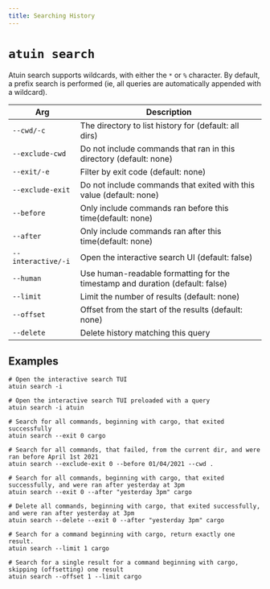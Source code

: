 ```yaml
---
title: Searching History
---
```


# `atuin search`


Atuin search supports wildcards, with either the `*` or `%` character. By
default, a prefix search is performed (ie, all queries are automatically
appended with a wildcard).

| Arg                | Description                                                                   |
| ------------------ | ----------------------------------------------------------------------------- |
| `--cwd/-c`         | The directory to list history for (default: all dirs)                         |
| `--exclude-cwd`    | Do not include commands that ran in this directory (default: none)            |
| `--exit/-e`        | Filter by exit code (default: none)                                           |
| `--exclude-exit`   | Do not include commands that exited with this value (default: none)           |
| `--before`         | Only include commands ran before this time(default: none)                     |
| `--after`          | Only include commands ran after this time(default: none)                      |
| `--interactive/-i` | Open the interactive search UI (default: false)                               |
| `--human`          | Use human-readable formatting for the timestamp and duration (default: false) |
| `--limit`          | Limit the number of results (default: none)                                   |
| `--offset`         | Offset from the start of the results (default: none)                          |
| `--delete`         | Delete history matching this query                                            |

## Examples

```
# Open the interactive search TUI
atuin search -i

# Open the interactive search TUI preloaded with a query
atuin search -i atuin

# Search for all commands, beginning with cargo, that exited successfully
atuin search --exit 0 cargo

# Search for all commands, that failed, from the current dir, and were ran before April 1st 2021
atuin search --exclude-exit 0 --before 01/04/2021 --cwd .

# Search for all commands, beginning with cargo, that exited successfully, and were ran after yesterday at 3pm
atuin search --exit 0 --after "yesterday 3pm" cargo

# Delete all commands, beginning with cargo, that exited successfully, and were ran after yesterday at 3pm
atuin search --delete --exit 0 --after "yesterday 3pm" cargo

# Search for a command beginning with cargo, return exactly one result.
atuin search --limit 1 cargo

# Search for a single result for a command beginning with cargo, skipping (offsetting) one result
atuin search --offset 1 --limit cargo
```
